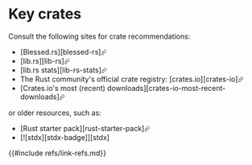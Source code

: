 # Key crates

Consult the following sites for crate recommendations:

- [Blessed.rs][blessed-rs]⮳
- [lib.rs][lib-rs]⮳
- [lib.rs stats][lib-rs-stats]⮳
- The Rust community's official crate registry: [crates.io][crates-io]⮳
- [Crates.io's most (recent) downloads][crates-io-most-recent-downloads]⮳

or older resources, such as:

- [Rust starter pack][rust-starter-pack]⮳
- [![stdx][stdx-badge]][stdx]

{{#include refs/link-refs.md}}
